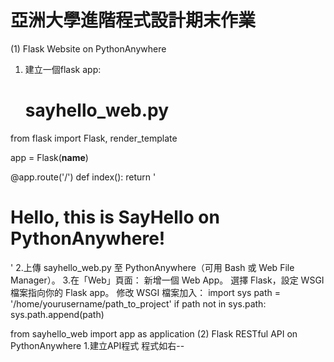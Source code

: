 # 亞洲大學進階程式設計期末作業
(1) Flask Website on PythonAnywhere
1. 建立一個flask app:
   # sayhello_web.py
from flask import Flask, render_template

app = Flask(__name__)

@app.route('/')
def index():
    return '<h1>Hello, this is SayHello on PythonAnywhere!</h1>'
2.上傳 sayhello_web.py 至 PythonAnywhere（可用 Bash 或 Web File Manager）。
3.在「Web」頁面：
  新增一個 Web App。
  選擇 Flask，設定 WSGI 檔案指向你的 Flask app。
  修改 WSGI 檔案加入：
  import sys
path = '/home/yourusername/path_to_project'
if path not in sys.path:
    sys.path.append(path)

from sayhello_web import app as application
(2) Flask RESTful API on PythonAnywhere
1.建立API程式
程式如右--
